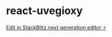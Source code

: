 # react-uvegioxy

[Edit in StackBlitz next generation editor ⚡️](https://stackblitz.com/~/github.com/koundinyab/react-uvegioxy)